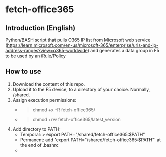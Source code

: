 # fetch-office365
## Introduction (English)
Python/BASH script that pulls O365 IP list from Microsoft web service (https://learn.microsoft.com/en-us/microsoft-365/enterprise/urls-and-ip-address-ranges?view=o365-worldwide) and generates a data group in F5 to be used by an iRule/Policy

## How to use
1. Download the content of this repo.
2. Upload it to the F5 device, to a directory of your choice. Normally, /shared.
3. Assign execution permissions:
   - > chmod +x -R fetch-office365/
   - > chmod +rw fetch-office365/latest_version
4. Add directory to PATH:
   - Temporal: > export PATH="/shared/fetch-office365:$PATH"
   - Permanent: add 'export PATH="/shared/fetch-office365:$PATH"' at the end of .bashrc
   - 


